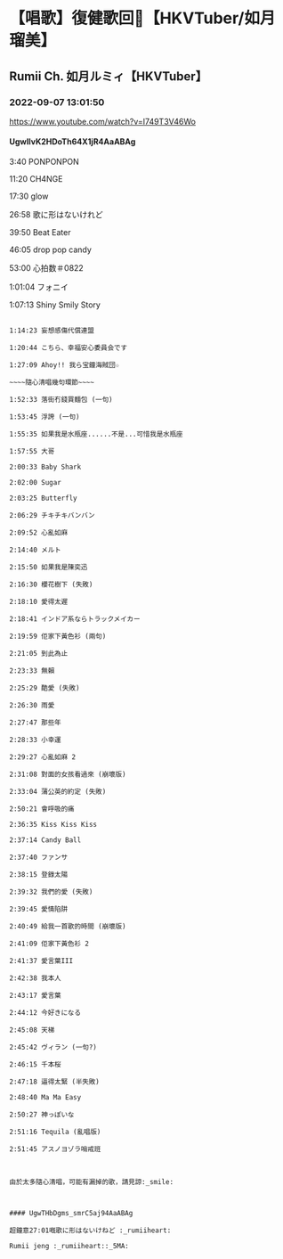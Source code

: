 # 【唱歌】復健歌回🎤【HKVTuber/如月瑠美】

## Rumii Ch. 如月ルミィ【HKVTuber】

### 2022-09-07 13:01:50

https://www.youtube.com/watch?v=I749T3V46Wo

#### UgwllvK2HDoTh64X1jR4AaABAg

3:40 PONPONPON

11:20 CH4NGE

17:30 glow

26:58 歌に形はないけれど

39:50 Beat Eater

46:05 drop pop candy

53:00 心拍数＃0822

1:01:04 フォニイ

1:07:13 Shiny Smily Story

~~~~觀眾點歌環節~~~~

1:14:23 妄想感傷代償連盟

1:20:44 こちら、幸福安心委員会です

1:27:09 Ahoy!! 我ら宝鐘海賊団☆

~~~~隨心清唱幾句環節~~~~

1:52:33 落街冇錢買麵包 (一句)

1:53:45 浮誇 (一句)

1:55:35 如果我是水瓶座......不是...可惜我是水瓶座

1:57:55 大哥

2:00:33 Baby Shark

2:02:00 Sugar

2:03:25 Butterfly

2:06:29 チキチキバンバン

2:09:52 心亂如麻

2:14:40 メルト

2:15:50 如果我是陳奕迅

2:16:30 櫻花樹下 (失敗)

2:18:10 愛得太遲

2:18:41 インドア系ならトラックメイカー

2:19:59 佢家下黃色衫 (兩句)

2:21:05 到此為止

2:23:33 無賴

2:25:29 酷愛 (失敗)

2:26:30 雨愛

2:27:47 那些年

2:28:33 小幸運

2:29:27 心亂如麻 2

2:31:08 對面的女孩看過來 (崩壞版)

2:33:04 蒲公英的約定 (失敗)

2:50:21 會呼吸的痛

2:36:35 Kiss Kiss Kiss

2:37:14 Candy Ball

2:37:40 ファンサ

2:38:15 登錄太陽

2:39:32 我們的愛 (失敗)

2:39:45 愛情陷阱

2:40:49 給我一首歌的時間 (崩壞版)

2:41:09 佢家下黃色衫 2

2:41:37 愛言葉III

2:42:38 我本人

2:43:17 愛言葉

2:44:12 今好きになる

2:45:08 天梯

2:45:42 ヴィラン (一句?)

2:46:15 千本桜

2:47:18 逼得太緊 (半失敗)

2:48:40 Ma Ma Easy

2:50:27 神っぽいな

2:51:16 Tequila (亂唱版)

2:51:45 アスノヨゾラ哨戒班



由於太多隨心清唱，可能有漏掉的歌，請見諒:_smile:



#### UgwTHbDgms_smrC5aj94AaABAg

超鐘意27:01嘅歌に形はないけねど :_rumiiheart:

Rumii jeng :_rumiiheart::_5MA:

